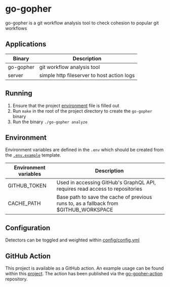 # go-gopher

go-gopher is a git workflow analysis tool to check cohesion to popular git workflows

## Applications

| Binary     | Description                                |
| ---------- | ------------------------------------------ |
| go-gopher | git workflow analysis tool                 |
| server     | simple http fileserver to host action logs |

## Running

1. Ensure that the project [environment](#environment) file is filled out
2. Run `make` in the root of the project directory to create the `go-gopher` binary
3. Run the binary `./go-gopher analyze`

## Environment

Environment variables are defined in the `.env` which should be created from the [`.env.example`](./.env.example) template.

| Environment variables | Description                                                                           |
| --------------------- | ------------------------------------------------------------------------------------- |
| GITHUB_TOKEN          | Used in accessing GitHub's GraphQL API, requires read access to repositories          |
| CACHE_PATH            | Base path to save the cache of previous runs to, as a fallback from $GITHUB_WORKSPACE |

## Configuration

Detectors can be toggled and weighted within [config/config.yml](./config/config.yml)
## GitHub Action

This project is available as a GitHub action. An example usage can be found within this [project](./.github/workflows/publish.yml). The action has been published via the [go-gopher-action](https://github.com/Git-Gopher/go-gopher-action) repository.
